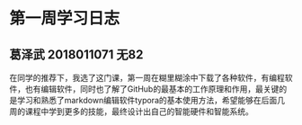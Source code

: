 # 第一周学习日志

## 葛泽武 2018011071 无82

在同学的推荐下，我选了这门课，第一周在糊里糊涂中下载了各种软件，有编程软件，也有编辑软件，同时也了解了GitHub的最基本的工作原理和作用，最关键的是学习和熟悉了markdown编辑软件typora的基本使用方法，希望能够在后面几周的课程中学到更多的技能，最终设计出自己的智能硬件和智能系统。




